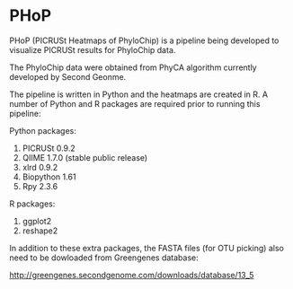 PHoP
====

PHoP (PICRUSt Heatmaps of PhyloChip) is a pipeline being developed to visualize PICRUSt results 
for PhyloChip data. 

The PhyloChip data were obtained from PhyCA algorithm currently developed by Second Geonme. 

The pipeline is written in Python and the heatmaps are created in R. A number of Python and R
packages are required prior to running this pipeline:

Python packages:
1) PICRUSt 0.9.2
2) QIIME 1.7.0 (stable public release)
3) xlrd 0.9.2
4) Biopython 1.61
5) Rpy 2.3.6

R packages:

1) ggplot2 
2) reshape2

In addition to these extra packages, the FASTA files (for OTU picking) also need to be dowloaded from Greengenes
database:

http://greengenes.secondgenome.com/downloads/database/13_5


